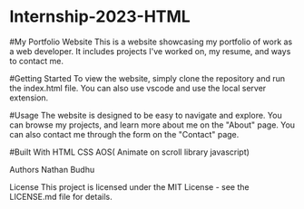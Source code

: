 # Internship-2023-HTML

#My Portfolio Website
This is a website showcasing my portfolio of work as a web developer. It includes projects I've worked on, my resume, and ways to contact me.

#Getting Started
To view the website, simply clone the repository and run the index.html file. You can also use vscode and use the local server extension.

#Usage
The website is designed to be easy to navigate and explore. You can browse my projects, and learn more about me on the "About" page. You can also contact me through the form on the "Contact" page.



#Built With
HTML
CSS
AOS( Animate on scroll library javascript)

Authors
Nathan Budhu

License
This project is licensed under the MIT License - see the LICENSE.md file for details.


